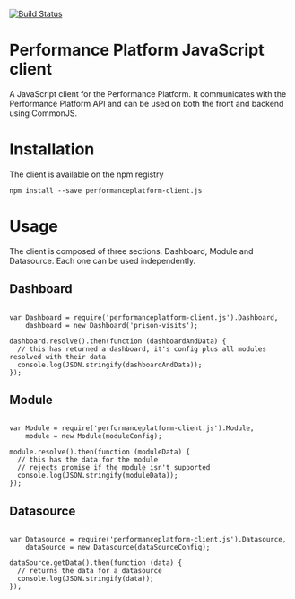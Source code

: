 [![Build Status](https://travis-ci.org/alphagov/performanceplatform-client.js.svg?branch=master)](https://travis-ci.org/alphagov/performanceplatform-client.js)

# Performance Platform JavaScript client

A JavaScript client for the Performance Platform. It communicates with the Performance Platform API and can be used on both the front and backend using CommonJS.

# Installation

The client is available on the npm registry

```
npm install --save performanceplatform-client.js
```

# Usage

The client is composed of three sections. Dashboard, Module and Datasource. Each one can be used independently.

## Dashboard

```

var Dashboard = require('performanceplatform-client.js').Dashboard,
    dashboard = new Dashboard('prison-visits');

dashboard.resolve().then(function (dashboardAndData) {
  // this has returned a dashboard, it's config plus all modules resolved with their data
  console.log(JSON.stringify(dashboardAndData));
});

```

## Module

```

var Module = require('performanceplatform-client.js').Module,
    module = new Module(moduleConfig);

module.resolve().then(function (moduleData) {
  // this has the data for the module
  // rejects promise if the module isn't supported
  console.log(JSON.stringify(moduleData));
});

```

## Datasource

```

var Datasource = require('performanceplatform-client.js').Datasource,
    dataSource = new Datasource(dataSourceConfig);

dataSource.getData().then(function (data) {
  // returns the data for a datasource
  console.log(JSON.stringify(data));
});

```

